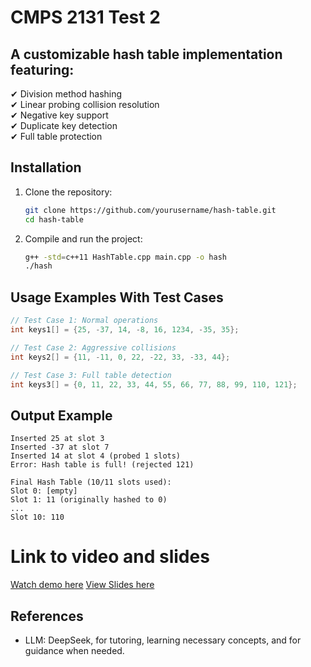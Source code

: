 # CMPS 2131 Test 2

## A customizable hash table implementation featuring:
✔ Division method hashing  
✔ Linear probing collision resolution  
✔ Negative key support  
✔ Duplicate key detection  
✔ Full table protection  

## Installation

1. Clone the repository:
   ```bash
   git clone https://github.com/yourusername/hash-table.git
   cd hash-table
   ```

2. Compile and run the project:
   ```bash
   g++ -std=c++11 HashTable.cpp main.cpp -o hash
   ./hash
   ```

## Usage Examples With Test Cases
```cpp
// Test Case 1: Normal operations
int keys1[] = {25, -37, 14, -8, 16, 1234, -35, 35};

// Test Case 2: Aggressive collisions
int keys2[] = {11, -11, 0, 22, -22, 33, -33, 44};

// Test Case 3: Full table detection
int keys3[] = {0, 11, 22, 33, 44, 55, 66, 77, 88, 99, 110, 121};
```

## Output Example
```
Inserted 25 at slot 3
Inserted -37 at slot 7
Inserted 14 at slot 4 (probed 1 slots)
Error: Hash table is full! (rejected 121)

Final Hash Table (10/11 slots used):
Slot 0: [empty]
Slot 1: 11 (originally hashed to 0)
...
Slot 10: 110
```

# Link to video and slides
[Watch demo here]() 
[View Slides here]() 


## References
  - LLM: DeepSeek, for tutoring, learning necessary concepts, and for guidance when needed.
